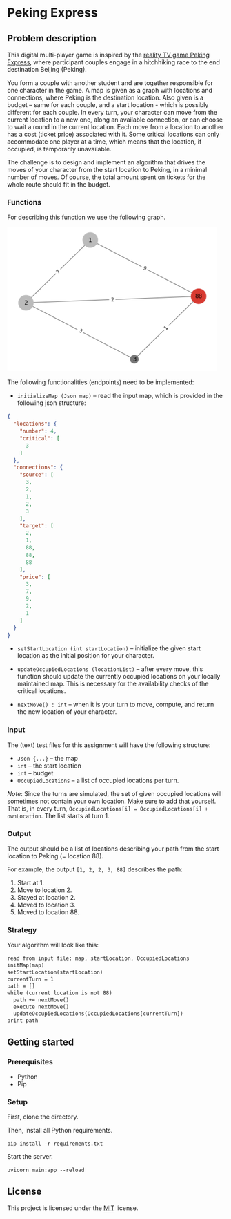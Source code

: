# Peking Express

## Problem description

This digital multi-player game is inspired by
the [reality TV game Peking Express](https://en.wikipedia.org/wiki/Peking_Express), where participant couples engage in
a hitchhiking race to the end destination Beijing (Peking).

You form a couple with another student and are together responsible for one character in the game. A map is given as a
graph with locations and connections, where Peking is the destination location. Also given is a budget – same for each
couple, and a start location - which is possibly different for each couple. In every turn, your character can move from
the current location to a new one, along an available connection, or can choose to wait a round in the current location.
Each move from a location to another has a cost (ticket price) associated with it. Some critical locations can only
accommodate one player at a time, which means that the location, if occupied, is temporarily unavailable.

The challenge is to design and implement an algorithm that drives the moves of your character from the start location to
Peking, in a minimal number of moves. Of course, the total amount spent on tickets for the whole route should fit in the
budget.

### Functions

For describing this function we use the following graph.

![test1.png](./tests/test_files/test1.png)

The following functionalities (endpoints) need to be implemented:

- `initializeMap (Json map)` – read the input map, which is provided in the following json structure:

```json
{
  "locations": {
    "number": 4,
    "critical": [
      3
    ]
  },
  "connections": {
    "source": [
      3,
      2,
      1,
      2,
      3
    ],
    "target": [
      2,
      1,
      88,
      88,
      88
    ],
    "price": [
      3,
      7,
      9,
      2,
      1
    ]
  }
}
```

- `setStartLocation (int startLocation)` – initialize the given start location as the initial position for your
  character.

- `updateOccupiedLocations (locationList)` – after every move, this function should update the currently occupied
  locations on your locally maintained map. This is necessary for the availability checks of the critical locations.

- `nextMove() : int` – when it is your turn to move, compute, and return the new location of your character.

### Input

The (text) test files for this assignment will have the following structure:

- `Json {...}` – the map
- `int` – the start location
- `int` – budget
- `OccupiedLocations` – a list of occupied locations per turn.

*Note*: Since the turns are simulated, the set of given occupied locations will sometimes not contain your own location.
Make sure to add that yourself. That is, in every turn, `OccupiedLocations[i] = OccupiedLocations[i] + ownLocation`. The
list starts at turn 1.

### Output

The output should be a list of locations describing your path from the start location to Peking (= location 88).

For example, the output `[1, 2, 2, 3, 88]` describes the path:

1. Start at 1.
2. Move to location 2.
3. Stayed at location 2.
4. Moved to location 3.
5. Moved to location 88.

### Strategy

Your algorithm will look like this:

```
read from input file: map, startLocation, OccupiedLocations
initMap(map)
setStartLocation(startLocation)
currentTurn = 1
path = []
while (current location is not 88)
  path += nextMove()
  execute nextMove()
  updateOccupiedLocations(OccupiedLocations[currentTurn])
print path
```

## Getting started

### Prerequisites

- Python
- Pip

### Setup

First, clone the directory.

Then, install all Python requirements.

```
pip install -r requirements.txt 
```

Start the server.

```
uvicorn main:app --reload
```

## License

This project is licensed under the [MIT](https://opensource.org/licenses/MIT) license.